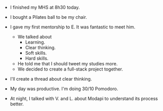 - I finished my MHS at 8h30 today.

- I bought a Pilates ball to be my chair.

- I gave my first mentorship to E. It was fantastic to meet him.

  - We talked about
    - Learning.
    - Clear thinking.
    - Soft skills.
    - Hard skills.
  - He told me that I should tweet my studies more.
  - We decided to create a full-stack project together.

- I'll create a thread about clear thinking.

- My day was productive. I'm doing 30/10 Pomodoro.

- At night, I talked with V. and L. about Modapi to understand its process better.
